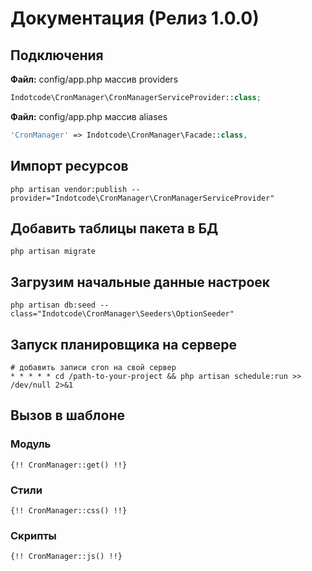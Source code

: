 # Документация (Релиз 1.0.0)

## Подключения

**Файл:** config/app.php массив providers 
```php
Indotcode\CronManager\CronManagerServiceProvider::class;
```

**Файл:** config/app.php массив aliases
```php
'CronManager' => Indotcode\CronManager\Facade::class,
```

## Импорт ресурсов
```text
php artisan vendor:publish --provider="Indotcode\CronManager\CronManagerServiceProvider"
```
## Добавить таблицы пакета в БД
```text
php artisan migrate
```
## Загрузим начальные данные настроек
```text
php artisan db:seed --class="Indotcode\CronManager\Seeders\OptionSeeder"
```


## Запуск планировщика на сервере
```text
# добавить записи cron на свой сервер
* * * * * cd /path-to-your-project && php artisan schedule:run >> /dev/null 2>&1
```


## Вызов в шаблоне

### Модуль

```blade
{!! CronManager::get() !!}
```
### Стили

```blade
{!! CronManager::css() !!}
```

### Скрипты

```blade
{!! CronManager::js() !!}
```
